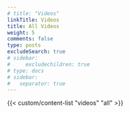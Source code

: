 ```yaml
---
# title: "Videos"
linkTitle: Videos
title: All Videos
weight: 5
comments: false
type: posts
excludeSearch: true
# sidebar:
#     excludechildren: true
# type: docs
# sidebar:
#   separator: true
---
```


<!-- Lorem ipsum dolor sit amet, consectetur adipiscing elit. Phasellus vitae nunc non tellus euismod pretium. Nam justo dui, venenatis in fermentum sit amet, vulputate ut enim. Aenean finibus felis id egestas aliquet. Proin urna ex, cursus dignissim aliquam quis, consectetur vel lorem.  -->

<!-- ## What's new

## Popular articles

## All articles -->

<!-- {{< custom/contributions "all" "videos" >}} -->

{{< custom/content-list "videos" "all" >}}
